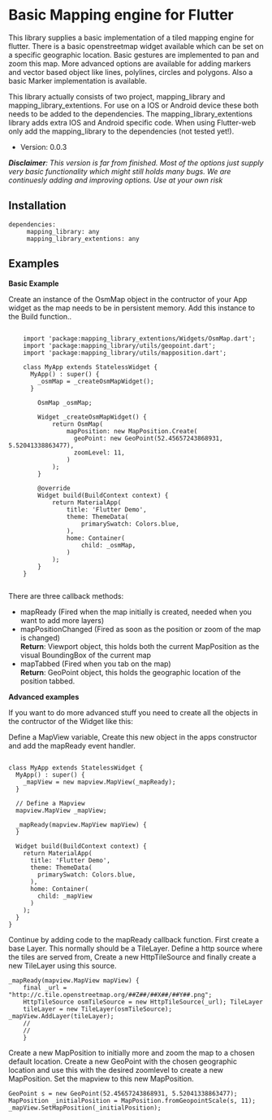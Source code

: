 # Basic Mapping engine for Flutter
This library supplies a basic implementation of a tiled mapping engine
for flutter. There is a basic openstreetmap widget available which can
be set on a specific geographic location. Basic gestures are implemented
to pan and zoom this map. More advanced options are available for adding
markers and vector based object like lines, polylines, circles and
polygons. Also a basic Marker implementation is available.

This library actually consists of two project, mapping_library and
mapping_library_extentions. For use on a IOS or Android device these
both needs to be added to the dependencies. The
mapping_library_extentions library adds extra IOS and Android specific
code. When using Flutter-web only add the mapping_library to the
dependencies (not tested yet!).

- Version: 0.0.3

***Disclaimer**: This version is far from finished. Most of the options
just supply very basic functionality which might still holds many bugs.
We are continuesly adding and improving options. Use at your own risk*

## Installation

    dependencies:
         mapping_library: any
         mapping_library_extentions: any

## Examples

**Basic Example** 

Create an instance of the OsmMap object in the contructor of your App
widget as the map needs to be in persistent memory. Add this instance to
the Build function..
```
        
    import 'package:mapping_library_extentions/Widgets/OsmMap.dart';
    import 'package:mapping_library/utils/geopoint.dart';
    import 'package:mapping_library/utils/mapposition.dart';
        
    class MyApp extends StatelessWidget {
      MyApp() : super() {
        _osmMap = _createOsmMapWidget();
      }
        
        OsmMap _osmMap;
        
        Widget _createOsmMapWidget() {
            return OsmMap(
                mapPosition: new MapPosition.Create(
                  geoPoint: new GeoPoint(52.45657243868931, 5.52041338863477),
                  zoomLevel: 11,
                )
            );
        }
        
        @override  
        Widget build(BuildContext context) {  
            return MaterialApp(  
                title: 'Flutter Demo',  
                theme: ThemeData(  
                    primarySwatch: Colors.blue,  
                ),  
                home: Container(   
                    child: _osmMap,
                )  
            );  
        }
    }
        
```

There are three callback methods:
  
- mapReady (Fired when the map initially is created, needed when you want to add more layers)
- mapPositionChanged (Fired as soon as the position or zoom of the map is changed)    
**Return**: Viewport object, this holds both the current MapPosition as the visual BoundingBox of the current map 
- mapTabbed (Fired when you tab on the map)    
**Return**: GeoPoint object, this holds the geographic location of the position tabbed.

**Advanced examples**

If you want to do more advanced stuff you need to create all the objects in the contructor of the Widget like this:

Define a MapView variable, Create this new object in the apps constructor and add the mapReady event handler.

```

class MyApp extends StatelessWidget {
  MyApp() : super() {
    _mapView = new mapview.MapView(_mapReady);
  }

  // Define a Mapview
  mapview.MapView _mapView;

  _mapReady(mapview.MapView mapView) {
  }
  
  Widget build(BuildContext context) {
    return MaterialApp(
      title: 'Flutter Demo',
      theme: ThemeData(
        primarySwatch: Colors.blue,
      ),
      home: Container(
        child: _mapView
      )
    );
  }
}

```

Continue by adding code to the mapReady callback function. First create
a base Layer. This normally should be a TileLayer. Define a http source
where the tiles are served from, Create a new HttpTileSource and finally
create a new TileLayer using this source.

```
_mapReady(mapview.MapView mapView) {
    final _url = "http://c.tile.openstreetmap.org/##Z##/##X##/##Y##.png";
    HttpTileSource osmTileSource = new HttpTileSource(_url); TileLayer
    tileLayer = new TileLayer(osmTileSource); _mapView.AddLayer(tileLayer);
    //
    //
    }
```

Create a new MapPosition to initially more and zoom the map to a chosen
default location. Create a new GeoPoint with the chosen geographic
location and use this with the desired zoomlevel to create a new
MapPosition. Set the mapview to this new MapPosition.

```
GeoPoint s = new GeoPoint(52.45657243868931, 5.52041338863477);
MapPosition _initialPosition = MapPosition.fromGeopointScale(s, 11);
_mapView.SetMapPosition(_initialPosition);
```